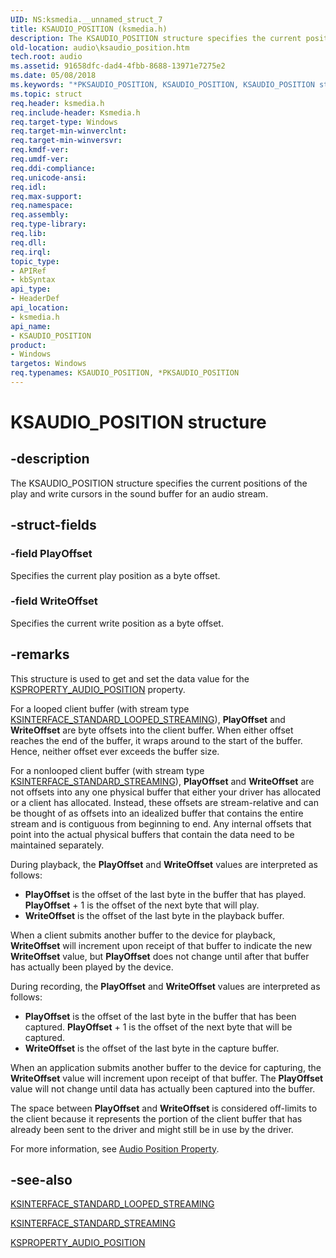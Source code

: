 ```yaml
---
UID: NS:ksmedia.__unnamed_struct_7
title: KSAUDIO_POSITION (ksmedia.h)
description: The KSAUDIO_POSITION structure specifies the current positions of the play and write cursors in the sound buffer for an audio stream.
old-location: audio\ksaudio_position.htm
tech.root: audio
ms.assetid: 91658dfc-dad4-4fbb-8688-13971e7275e2
ms.date: 05/08/2018
ms.keywords: "*PKSAUDIO_POSITION, KSAUDIO_POSITION, KSAUDIO_POSITION structure [Audio Devices], PKSAUDIO_POSITION, PKSAUDIO_POSITION structure pointer [Audio Devices], aud-prop_0518af7c-0c1d-4710-8879-43bb42e1ba2a.xml, audio.ksaudio_position, ksmedia/KSAUDIO_POSITION, ksmedia/PKSAUDIO_POSITION"
ms.topic: struct
req.header: ksmedia.h
req.include-header: Ksmedia.h
req.target-type: Windows
req.target-min-winverclnt: 
req.target-min-winversvr: 
req.kmdf-ver: 
req.umdf-ver: 
req.ddi-compliance: 
req.unicode-ansi: 
req.idl: 
req.max-support: 
req.namespace: 
req.assembly: 
req.type-library: 
req.lib: 
req.dll: 
req.irql: 
topic_type:
- APIRef
- kbSyntax
api_type:
- HeaderDef
api_location:
- ksmedia.h
api_name:
- KSAUDIO_POSITION
product:
- Windows
targetos: Windows
req.typenames: KSAUDIO_POSITION, *PKSAUDIO_POSITION
---
```


# KSAUDIO_POSITION structure


## -description


The KSAUDIO_POSITION structure specifies the current positions of the play and write cursors in the sound buffer for an audio stream.


## -struct-fields




### -field PlayOffset

Specifies the current play position as a byte offset.


### -field WriteOffset

Specifies the current write position as a byte offset.


## -remarks



This structure is used to get and set the data value for the <a href="https://docs.microsoft.com/windows-hardware/drivers/audio/ksproperty-audio-position">KSPROPERTY_AUDIO_POSITION</a> property.

For a looped client buffer (with stream type <a href="https://docs.microsoft.com/windows-hardware/drivers/stream/ksinterface-standard-looped-streaming">KSINTERFACE_STANDARD_LOOPED_STREAMING</a>), <b>PlayOffset</b> and <b>WriteOffset</b> are byte offsets into the client buffer. When either offset reaches the end of the buffer, it wraps around to the start of the buffer. Hence, neither offset ever exceeds the buffer size.

For a nonlooped client buffer (with stream type <a href="https://docs.microsoft.com/windows-hardware/drivers/stream/ksinterface-standard-streaming">KSINTERFACE_STANDARD_STREAMING</a>), <b>PlayOffset</b> and <b>WriteOffset</b> are not offsets into any one physical buffer that either your driver has allocated or a client has allocated. Instead, these offsets are stream-relative and can be thought of as offsets into an idealized buffer that contains the entire stream and is contiguous from beginning to end. Any internal offsets that point into the actual physical buffers that contain the data need to be maintained separately.

During playback, the <b>PlayOffset</b> and <b>WriteOffset</b> values are interpreted as follows:

<ul>
<li>
<b>PlayOffset</b> is the offset of the last byte in the buffer that has played. <b>PlayOffset</b> + 1 is the offset of the next byte that will play.

</li>
<li>
<b>WriteOffset</b> is the offset of the last byte in the playback buffer.

</li>
</ul>
When a client submits another buffer to the device for playback, <b>WriteOffset</b> will increment upon receipt of that buffer to indicate the new <b>WriteOffset</b> value, but <b>PlayOffset</b> does not change until after that buffer has actually been played by the device.

During recording, the <b>PlayOffset</b> and <b>WriteOffset</b> values are interpreted as follows:

<ul>
<li>
<b>PlayOffset</b> is the offset of the last byte in the buffer that has been captured. <b>PlayOffset</b> + 1 is the offset of the next byte that will be captured.

</li>
<li>
<b>WriteOffset</b> is the offset of the last byte in the capture buffer.

</li>
</ul>
When an application submits another buffer to the device for capturing, the <b>WriteOffset</b> value will increment upon receipt of that buffer. The <b>PlayOffset</b> value will not change until data has actually been captured into the buffer.

The space between <b>PlayOffset</b> and <b>WriteOffset</b> is considered off-limits to the client because it represents the portion of the client buffer that has already been sent to the driver and might still be in use by the driver.

For more information, see <a href="https://docs.microsoft.com/windows-hardware/drivers/audio/audio-position-property">Audio Position Property</a>.




## -see-also




<a href="https://docs.microsoft.com/windows-hardware/drivers/stream/ksinterface-standard-looped-streaming">KSINTERFACE_STANDARD_LOOPED_STREAMING</a>



<a href="https://docs.microsoft.com/windows-hardware/drivers/stream/ksinterface-standard-streaming">KSINTERFACE_STANDARD_STREAMING</a>



<a href="https://docs.microsoft.com/windows-hardware/drivers/audio/ksproperty-audio-position">KSPROPERTY_AUDIO_POSITION</a>
 

 

